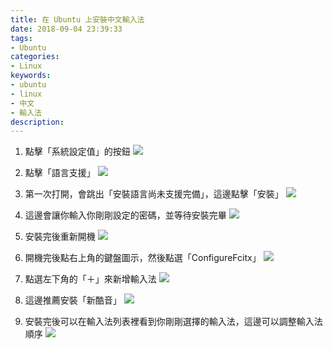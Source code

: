 ```yaml
---
title: 在 Ubuntu 上安裝中文輸入法
date: 2018-09-04 23:39:33
tags:
- Ubuntu
categories:
- Linux
keywords:
- ubuntu
- linux
- 中文
- 輸入法
description:
---
```

1. 點擊「系統設定值」的按鈕
![](https://i.imgur.com/8weBEw1.jpg)
<!--more-->

2. 點擊「語言支援」
![](https://i.imgur.com/QC1VYHK.jpg)

3. 第一次打開，會跳出「安裝語言尚未支援完備」，這邊點擊「安裝」
![](https://i.imgur.com/ovNfLFq.jpg)

4. 這邊會讓你輸入你剛剛設定的密碼，並等待安裝完畢
![](https://i.imgur.com/Ja9Ovqj.jpg)

5. 安裝完後重新開機
![](https://i.imgur.com/omw1N1Z.jpg)

6. 開機完後點右上角的鍵盤圖示，然後點選「ConfigureFcitx」
![](https://i.imgur.com/FWRbEQr.jpg)

7. 點選左下角的「＋」來新增輸入法
![](https://i.imgur.com/nzGCa1U.jpg)

8. 這邊推薦安裝「新酷音」
![](https://i.imgur.com/L5HrnOT.jpg)

9. 安裝完後可以在輸入法列表裡看到你剛剛選擇的輸入法，這邊可以調整輸入法順序
![](https://i.imgur.com/vqiw8Yx.jpg)